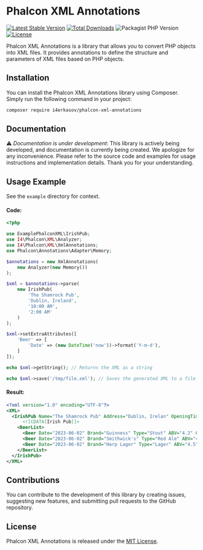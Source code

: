 # Phalcon XML Annotations

[![Latest Stable Version](https://poser.pugx.org/i4erkasov/phalcon-xml-annotations/v)](https://packagist.org/packages/i4erkasov/phalcon-xml-annotations)
[![Total Downloads](https://poser.pugx.org/i4erkasov/phalcon-xml-annotations/downloads)](https://packagist.org/packages/i4erkasov/phalcon-xml-annotations)
![Packagist PHP Version](https://img.shields.io/packagist/dependency-v/i4erkasov/phalcon-xml-annotations/php)
[![License](https://poser.pugx.org/i4erkasov/phalcon-xml-annotations/license)](https://packagist.org/packages/i4erkasov/phalcon-xml-annotations)

Phalcon XML Annotations is a library that allows you to convert PHP objects into XML files. It provides annotations to define the structure and parameters of XML files based on PHP objects.

## Installation

You can install the Phalcon XML Annotations library using Composer. Simply run the following command in your project:

```bash
composer require i4erkasov/phalcon-xml-annotations
```

## Documentation

⚠️ *Documentation is under development*: This library is actively being developed, and documentation is currently being created. We apologize for any inconvenience. Please refer to the source code and examples for usage instructions and implementation details. Thank you for your understanding.

## Usage Example

See the `example` directory for context.
#### Code:
```php
<?php

use ExamplePhalconXML\IrishPub;
use I4\Phalcon\XML\Analyzer;
use I4\Phalcon\XML\XmlAnnotations;
use Phalcon\Annotations\Adapter\Memory;

$annotations = new XmlAnnotations(
    new Analyzer(new Memory())
);

$xml = $annotations->parse(
    new IrishPub(
        'The Shamrock Pub',
        'Dublin, Ireland',
        '10:00 AM',
        '2:00 AM'
    )
);

$xml->setExtraAttributes([
    'Beer' => [
        'Date' => (new DateTime('now'))->format('Y-m-d'),
    ]
]);

echo $xml->getString(); // Returns the XML as a string

echo $xml->save('/tmp/file.xml'); // Saves the generated XML to a file
```
#### Result:
```xml
<?xml version="1.0" encoding="UTF-8"?>
<XML>
  <IrishPub Name="The Shamrock Pub" Address="Dublin, Irelan" OpeningTime="10:00 AM" ClosingTime="2:00 AM">
      <![CDATA[Irish Pub]]>
    <BeerList>
      <Beer Date="2023-06-02" Brand="Guinness" Type="Stout" ABV="4.2" Country="Ireland"/>
      <Beer Date="2023-06-02" Brand="Smithwick's" Type="Red Ale" ABV="4.5" Country="Ireland"/>
      <Beer Date="2023-06-02" Brand="Harp Lager" Type="Lager" ABV="4.5" Country="Ireland"/>
    </BeerList>
  </IrishPub>
</XML>
```

## Contributions

You can contribute to the development of this library by creating issues, suggesting new features, and submitting pull requests to the GitHub repository.

## License

Phalcon XML Annotations is released under the [MIT License](https://opensource.org/licenses/MIT).
